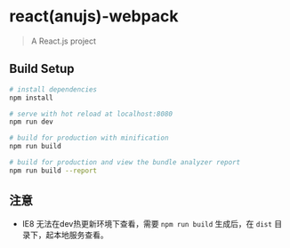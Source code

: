 # react(anujs)-webpack

> A React.js project

## Build Setup

``` bash
# install dependencies
npm install

# serve with hot reload at localhost:8080
npm run dev

# build for production with minification
npm run build

# build for production and view the bundle analyzer report
npm run build --report

```

## 注意

- IE8 无法在dev热更新环境下查看，需要 `npm run build` 生成后，在 `dist` 目录下，起本地服务查看。
